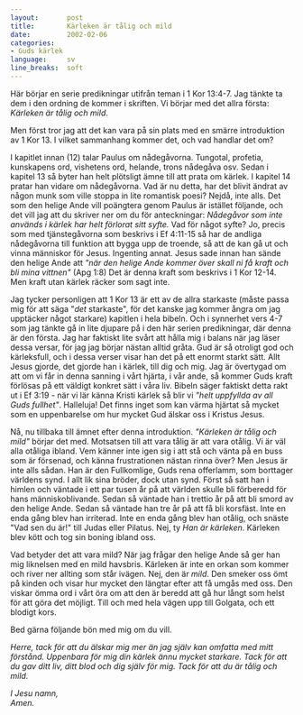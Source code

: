 ```yaml
---
layout:       post
title:        Kärleken är tålig och mild
date:         2002-02-06
categories:
- Guds kärlek
language:     sv
line_breaks:  soft
---
```

Här börjar en serie predikningar utifrån teman i 1 Kor 13:4-7. Jag tänkte ta dem
i den ordning de kommer i skriften. Vi börjar med det allra första: <em>Kärleken
är tålig och mild</em>.

Men först tror jag att det kan vara på sin plats med en smärre introduktion av 1
Kor 13. I vilket sammanhang kommer det, och vad handlar det om?

I kapitlet innan (12) talar Paulus om nådegåvorna. Tungotal, profetia,
kunskapens ord, vishetens ord, helande, trons nådegåva osv. Sedan i kapitel 13
så byter han helt plötsligt ämne till att prata om kärlek. I kapitel 14 pratar
han vidare om nådegåvorna. Vad är nu detta, har det blivit ändrat av någon munk
som ville stoppa in lite romantisk poesi? Nejdå, inte alls. Det som den helige
Ande vill poängtera genom Paulus är istället följande, och det vill jag att du
skriver ner om du för anteckningar: <em>Nådegåvor som inte används i kärlek har
helt förlorat sitt syfte.</em> Vad för något syfte? Jo, precis som med
tjänstegåvorna som beskrivs i Ef 4:11-15 så har de andliga nådegåvorna till
funktion att bygga upp de troende, så att de kan gå ut och vinna människor för
Jesus. Ingenting annat. Jesus sade innan han sände den helige Ande att <em>"när
den helige Ande kommer över skall ni få kraft och bli mina vittnen"</em> (Apg
1:8) Det är denna kraft som beskrivs i 1 Kor 12-14. Men kraft utan kärlek räcker
som sagt inte.

Jag tycker personligen att 1 Kor 13 är ett av de allra starkaste (måste passa
mig för att säga "<em>det</em> starkaste", för det kanske jag kommer ångra om
jag upptäcker något starkare) kapitlen i hela bibeln. Och i synnerhet vers 4-7
som jag tänkte gå in lite djupare på i den här serien predikningar, där denna är
den första. Jag har faktiskt lite svårt att hålla mig i balans när jag läser
dessa versar, för jag jag börjar nästan alltid gråta. Gud är så otroligt god och
kärleksfull, och i dessa verser visar han det på ett enormt starkt sätt. Allt
Jesus gjorde, det gjorde han i kärlek, till dig och mig. Jag är övertygad om att
om vi får in denna sanning i vårt hjärta, i vår ande, så kommer Guds kraft
förlösas på ett väldigt konkret sätt i våra liv. Bibeln säger faktiskt detta
rakt ut i Ef 3:19 - när vi lär känna Kristi kärlek så blir vi <em>"helt
uppfyllda av all Guds fullhet"</em>. Halleluja! Det finns inget som kan värma
hjärtat så mycket som en uppenbarelse om hur mycket Gud älskar oss i Kristus
Jesus.

Nå, nu tillbaka till ämnet efter denna introduktion. <em>"Kärleken är tålig och
mild"</em> börjar det med. Motsatsen till att vara tålig är att vara otålig. Vi
är väl alla otåliga ibland. Vem känner inte igen sig i att stå och vänta på en
buss som är försenad, och känna frustrationen nästan rinna över? Men Jesus är
inte alls sådan. Han är den Fullkomlige, Guds rena offerlamm, som borttager
världens synd. I allt lik sina bröder, dock utan synd. Först så satt han i
himlen och väntade i ett par tusen år på att världen skulle bli förberedd för
hans människoblivande. Sedan så väntade han i trettio år på att bli smord av den
helige Ande. Sedan så väntade han tre år på att få bli korsfäst. Inte en enda
gång blev han irriterad. Inte en enda gång blev han otålig, och snäste "Vad sen
du är!" till Judas eller Pilatus. Nej, ty <em>Han är kärleken</em>. Kärleken
blev kött och tog sin boning ibland oss.

Vad betyder det att vara mild? När jag frågar den helige Ande så ger han mig
liknelsen med en mild havsbris. Kärleken är inte en orkan som kommer och river
ner allting som står ivägen. Nej, den är <em>mild</em>. Den smeker oss ömt på
kinden och visar hur mycket den längtar efter att få umgås med oss. Den viskar
ömma ord i vårt öra om att den är beredd att gå hur långt som helst för att göra
det möjligt. Till och med hela vägen upp till Golgata, och ett blodigt kors.

Bed gärna följande bön med mig om du vill.

<em>Herre, tack för att du älskar mig mer än jag själv kan omfatta med mitt
förstånd. Uppenbara för mig din kärlek ännu mycket starkare. Tack för att du gav
ditt liv, ditt blod och dig själv för mig. Tack för att du är tålig och mild.

I Jesu namn, \
Amen.</em>
